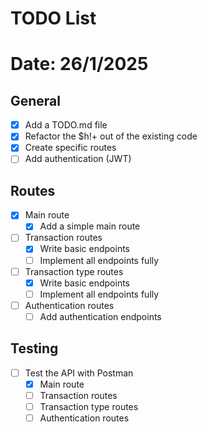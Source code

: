 # TODO List 
# Date: 26/1/2025

## General
- [x] Add a TODO.md file
- [x] Refactor the $h!+ out of the existing code
- [x] Create specific routes 
- [ ] Add authentication (JWT)

## Routes
- [x] Main route
  - [x] Add a simple main route
- [ ] Transaction routes
  - [x] Write basic endpoints
  - [ ] Implement all endpoints fully
- [ ] Transaction type routes
  - [x] Write basic endpoints
  - [ ] Implement all endpoints fully
- [ ] Authentication routes
  - [ ] Add authentication endpoints

## Testing
- [ ] Test the API with Postman
  - [x] Main route 
  - [ ] Transaction routes
  - [ ] Transaction type routes
  - [ ] Authentication routes
